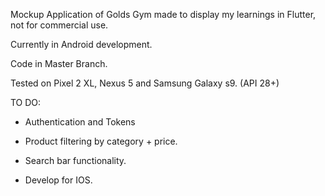 Mockup Application of Golds Gym made to display my learnings in Flutter, not for commercial use. 

Currently in Android development.

Code in Master Branch. 

Tested on Pixel 2 XL, Nexus 5 and Samsung Galaxy s9.
(API 28+)

TO DO:

- Authentication and Tokens

- Product filtering by category + price.

- Search bar functionality.

- Develop for IOS.
